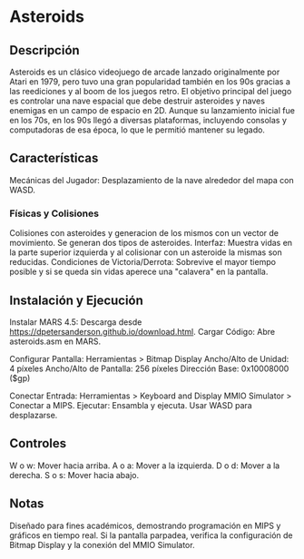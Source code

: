 # Asteroids
## Descripción
Asteroids es un clásico videojuego de arcade lanzado originalmente por Atari en 1979, pero tuvo una gran popularidad también en los 90s gracias a las reediciones y al boom de los juegos retro. El objetivo principal del juego es controlar una nave espacial que debe destruir asteroides y naves enemigas en un campo de espacio en 2D. Aunque su lanzamiento inicial fue en los 70s, en los 90s llegó a diversas plataformas, incluyendo consolas y computadoras de esa época, lo que le permitió mantener su legado.


## Características
Mecánicas del Jugador: Desplazamiento de la nave alrededor del mapa con WASD. 

### Físicas y Colisiones
Colisiones con asteroides y generacion de los mismos con un vector de movimiento. Se generan dos tipos de asteroides.
Interfaz: Muestra vidas en la parte superior izquierda y al colisionar con un asteroide la mismas son reducidas.
Condiciones de Victoria/Derrota: Sobrevive el mayor tiempo posible y si se queda sin vidas aperece una "calavera" en la pantalla.


## Instalación y Ejecución
Instalar MARS 4.5: Descarga desde https://dpetersanderson.github.io/download.html.
Cargar Código: Abre asteroids.asm en MARS.

Configurar Pantalla:
Herramientas > Bitmap Display
Ancho/Alto de Unidad: 4 píxeles
Ancho/Alto de Pantalla: 256 píxeles
Dirección Base: 0x10008000 ($gp)

Conectar Entrada: Herramientas > Keyboard and Display MMIO Simulator > Conectar a MIPS.
Ejecutar: Ensambla y ejecuta. Usar WASD para desplazarse.


## Controles
W o w: Mover hacia arriba.
A o a: Mover a la izquierda.
D o d: Mover a la derecha.
S o s: Mover hacia abajo.

## Notas
Diseñado para fines académicos, demostrando programación en MIPS y gráficos en tiempo real. Si la pantalla parpadea, verifica la configuración de Bitmap Display y la conexión del MMIO Simulator.

